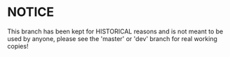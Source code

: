 NOTICE
======
This branch has been kept for HISTORICAL reasons
and is not meant to be used by anyone, please see
the 'master' or 'dev' branch for real working copies!
